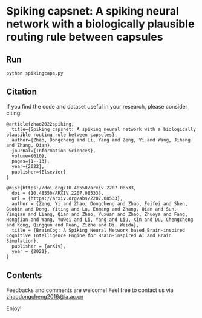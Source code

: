 # Spiking capsnet: A spiking neural network with a biologically plausible routing rule between capsules

## Run

```shell
python spikingcaps.py
```

## Citation

If you find the code and dataset useful in your research, please consider citing:
```
@article{zhao2022spiking,
  title={Spiking capsnet: A spiking neural network with a biologically plausible routing rule between capsules},
  author={Zhao, Dongcheng and Li, Yang and Zeng, Yi and Wang, Jihang and Zhang, Qian},
  journal={Information Sciences},
  volume={610},
  pages={1--13},
  year={2022},
  publisher={Elsevier}
}

@misc{https://doi.org/10.48550/arxiv.2207.08533,
  doi = {10.48550/ARXIV.2207.08533},
  url = {https://arxiv.org/abs/2207.08533},
  author = {Zeng, Yi and Zhao, Dongcheng and Zhao, Feifei and Shen, Guobin and Dong, Yiting and Lu, Enmeng and Zhang, Qian and Sun, Yinqian and Liang, Qian and Zhao, Yuxuan and Zhao, Zhuoya and Fang, Hongjian and Wang, Yuwei and Li, Yang and Liu, Xin and Du, Chengcheng and Kong, Qingqun and Ruan, Zizhe and Bi, Weida},
  title = {BrainCog: A Spiking Neural Network based Brain-inspired Cognitive Intelligence Engine for Brain-inspired AI and Brain Simulation},
  publisher = {arXiv},
  year = {2022},
}
```
## Contents
Feedbacks and comments are welcome! Feel free to contact us via [zhaodongcheng2016@ia.ac.cn](zhaodongcheng2016@ia.ac.cn) 

Enjoy!